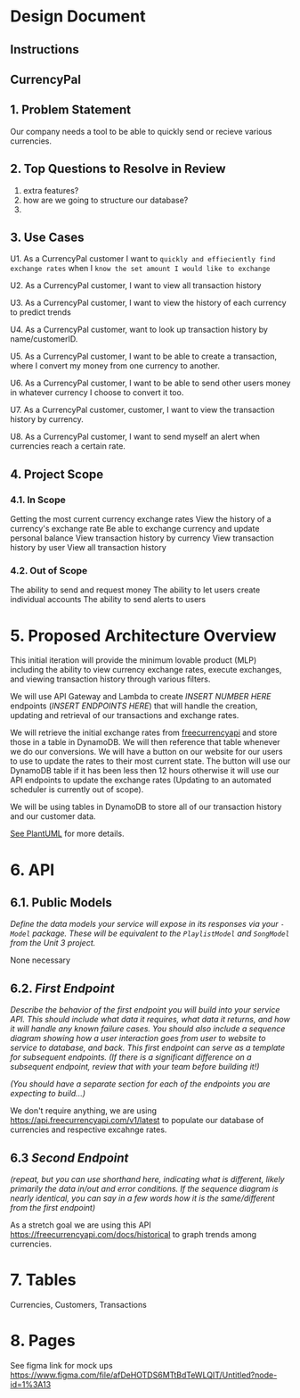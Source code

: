 # Design Document

## Instructions

## CurrencyPal

## 1. Problem Statement

Our company needs a tool to be able to quickly send or recieve various currencies.

## 2. Top Questions to Resolve in Review

1. extra features?
2. how are we going to structure our database?
3. 

## 3. Use Cases

U1. As a CurrencyPal customer I want to `quickly and effieciently find exchange rates` when I `know the set amount I would like to exchange`

U2. As a CurrencyPal customer, I want to view all transaction history

U3. As a CurrencyPal customer, I want to view the history of each currency to predict trends

U4. As a CurrencyPal customer,  want to look up transaction history by name/customerID.

U5. As a CurrencyPal customer, I want to be able to create a transaction, where I convert my money from one currency to another.

U6. As a CurrencyPal customer, I want to be able to send other users money in whatever currency I choose to convert it too.

U7. As a CurrencyPal customer, customer, I want to view the transaction history by currency.

U8. As a CurrencyPal customer,  I want to send myself an alert when currencies reach a certain rate.

## 4. Project Scope


### 4.1. In Scope

Getting the most current currency exchange rates
View the history of a currency's exchange rate
Be able to exchange currency and update personal balance
View transaction history by currency
View transaction history by user
View all transaction history

### 4.2. Out of Scope

The ability to send and request money
The ability to let users create individual accounts
The ability to send alerts to users

# 5. Proposed Architecture Overview
This initial iteration will provide the minimum lovable product (MLP) including the ability to view currency exchange rates, execute exchanges, and viewing transaction history through various filters.

We will use API Gateway and Lambda to create *INSERT NUMBER HERE* endpoints (*INSERT ENDPOINTS HERE*) that will handle the creation, updating and retrieval of our transactions and exchange rates.

We will retrieve the initial exchange rates from [freecurrencyapi](https://freecurrencyapi.com/) and store those in a table in DynamoDB.  We will then reference that table whenever we do our conversions.  We will have a button on our website for our users to use to update the rates to their most current state.  The button will use our DynamoDB table if it has been less then 12 hours otherwise it will use our API endpoints to update the exchange rates (Updating to an automated scheduler is currently out of scope).

We will be using tables in DynamoDB to store all of our transaction history and our customer data.

[See PlantUML](currencyConverterCD.puml) for more details.


# 6. API

## 6.1. Public Models

_Define the data models your service will expose in its responses via your *`-Model`* package. These will be equivalent to the *`PlaylistModel`* and *`SongModel`* from the Unit 3 project._

None necessary

## 6.2. _First Endpoint_

_Describe the behavior of the first endpoint you will build into your service API. This should include what data it requires, what data it returns, and how it will handle any known failure cases. You should also include a sequence diagram showing how a user interaction goes from user to website to service to database, and back. This first endpoint can serve as a template for subsequent endpoints. (If there is a significant difference on a subsequent endpoint, review that with your team before building it!)_

_(You should have a separate section for each of the endpoints you are expecting to build...)_

We don't require anything, we are using https://api.freecurrencyapi.com/v1/latest to populate our database of currencies and respective excahnge rates.


## 6.3 _Second Endpoint_

_(repeat, but you can use shorthand here, indicating what is different, likely primarily the data in/out and error conditions. If the sequence diagram is nearly identical, you can say in a few words how it is the same/different from the first endpoint)_

As a stretch goal we are using this API https://freecurrencyapi.com/docs/historical to graph trends among currencies.


# 7. Tables

Currencies, 
Customers, 
Transactions

# 8. Pages

See figma link for mock ups
https://www.figma.com/file/afDeHOTDS6MTtBdTeWLQIT/Untitled?node-id=1%3A13
